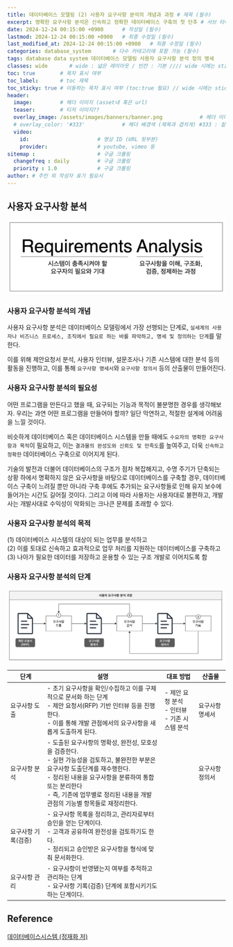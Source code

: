 ```yaml
---
title: 데이터베이스 모델링 (2) 사용자 요구사항 분석의 개념과 과정 # 제목 (필수)
excerpt: 명확한 요구사항 분석은 신속하고 정확한 데이터베이스 구축의 첫 단추 # 서브 타이틀이자 meta description (필수)
date: 2024-12-24 00:15:00 +0900      # 작성일 (필수)
lastmod: 2024-12-24 00:15:00 +0900   # 최종 수정일 (필수)
last_modified_at: 2024-12-24 00:15:00 +0900   # 최종 수정일 (필수)
categories: database_system       # 다수 카테고리에 포함 가능 (필수)
tags: database data system 데이터베이스 모델링 사용자 요구사항 분석 정의 명세                     # 태그 복수개 가능 (필수)
classes: wide       # wide : 넓은 레이아웃 / 빈칸 : 기본 //// wide 시에는 sticky toc 불가
toc: true        # 목차 표시 여부
toc_label:       # toc 제목
toc_sticky: true # 이동하는 목차 표시 여부 (toc:true 필요) // wide 시에는 sticky toc 불가
header: 
  image:         # 헤더 이미지 (asset내 혹은 url)
  teaser:        # 티저 이미지??
  overlay_image: /assets/images/banners/banner.png            # 헤더 이미지 (제목과 겹치게)
  # overlay_color: '#333'            # 헤더 배경색 (제목과 겹치게) #333 : 짙은 회색 (필수)
  video:
    id:                      # 영상 ID (URL 뒷부분)
    provider:                # youtube, vimeo 등
sitemap :                    # 구글 크롤링
  changefreq : daily         # 구글 크롤링
  priority : 1.0             # 구글 크롤링
author: # 주인 외 작성자 표기 필요시
---
```

<!--postNo: 20241224_001-->
 

## 사용자 요구사항 분석  

![](/assets/images/20241224_001_001.png)  

### 사용자 요구사항 분석의 개념  

사용자 요구사항 분석은 데이터베이스 모델링에서 가장 선행되는 단계로, `실세계의 사용자나 비즈니스 프로세스, 조직에서 필요로 하는 바를 파악하고, 명세 및 정의하는 단계`를 말한다.  

이를 위해 제안요청서 분석, 사용자 인터뷰, 설문조사나 기존 시스템에 대한 분석 등의 활동을 진행하고, 이를 통해 `요구사항 명세서`와 `요구사항 정의서` 등의 산출물이 만들어진다.  

### 사용자 요구사항 분석의 필요성  

어떤 프로그램을 만든다고 했을 때, 요구되는 기능과 목적이 불분명한 경우를 생각해보자. 우리는 과연 어떤 프로그램을 만들어야 할까? 일단 막연하고, 적절한 설계에 어려움을 느낄 것이다.  

비슷하게 데이터베이스 혹은 데이터베이스 시스템을 만들 때에도 `수요자의 명확한 요구사항과 목적`이 필요하고, 이는 `결과물의 완성도와 신뢰도 및 만족도`를 높여주고, 더욱 `신속하고 정확한` 데이터베이스 구축으로 이어지게 된다.  

기술의 발전과 더불어 데이터베이스의 구조가 점차 복잡해지고, 수명 주기가 단축되는 상황 하에서 명확하지 않은 요구사항을 바탕으로 데이터베이스를 구축할 경우, 데이터베이스 구축이 느려질 뿐만 아니라 구축 후에도 추가되는 요구사항들로 인해 유지 보수에 들어가는 시간도 길어질 것이다. 그리고 이에 따라 사용자는 사용자대로 불편하고, 개발사는 개발사대로 수익성이 악화되는 크나큰 문제를 초래할 수 있다.  

### 사용자 요구사항 분석의 목적  

(1) 데이터베이스 시스템의 대상이 되는 업무를 분석하고  
(2) 이를 토대로 신속하고 효과적으로 업무 처리를 지원하는 데이터베이스를 구축하고  
(3) 나아가 필요한 데이터를 저장하고 운용할 수 있는 구조 개발로 이어지도록 함  

### 사용자 요구사항 분석의 단계  

![](/assets/images/20241224_001_002.png)  

|단계|설명|대표 방법|산출물|
|---|---|---|---|
|요구사항 도출|- 초기 요구사항을 확인/수집하고 이를 구체적으로 문서화 하는 단계<br>- 제안 요청서(RFP) 기반 인터뷰 등을 진행한다.<br>- 이를 통해 개발 관점에서의 요구사항을 새롭게 도출하게 된다.|- 제안 요청 분석<br>- 인터뷰<br>- 기존 시스템 분석|요구사항 명세서|
|요구사항 분석|- 도출된 요구사항의 명확성, 완전성, 모호성을 검증한다.<br>- 실현 가능성을 검토하고, 불완전한 부분은 요구사항 도출단계를 재수행한다.<br>- 정리된 내용을 요구사항을 분류하여 통합 또는 분리한다<br>- 즉, 기존에 업무별로 정리된 내용을 개발 관점의 기능별 항목들로 재정리한다.||요구사항 정의서|
|요구사항 기록(검증)|- 요구사항 목록을 정리하고, 관리자로부터 승인을 얻는 단계이다.<br>- 고객과 공유하여 완전성을 검토하기도 한다.<br>- 정리되고 승인받은 요구사항을 형식에 맞춰 문서화한다.|||
|요구사항 관리|- 요구사항이 반영됐는지 여부를 추적하고 관리하는 단계<br>- 요구사항 기록(검증) 단계에 포함시키기도 하는 단계이다.|||


## Reference  

[데이터베이스시스템 (정재화 저)](https://search.shopping.naver.com/book/catalog/3247843974)  